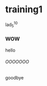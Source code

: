 # training1
lad<sub>5</sub><sup>10</sup>
### WOW
hello






































###### OOOOOOO
goodbye
